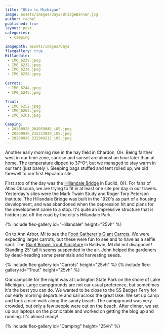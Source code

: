 ```yaml
---
title: "Ohio to Michigan"
image: assets/images/Day2/BridgeBanner.jpg
author: rachel
published: true
layout: post
categories:
  - Camping

imagepath: assets/images/Day2
flexgallery: true
Hillandale:
 - IMG_6229.jpeg
 - IMG_6232.jpeg
 - IMG_6234.jpeg
 - IMG_6238.jpeg
 
Carrots:
 - IMG_6244.jpeg
 - IMG_6245.jpeg

Trout:
 - IMG_6252.jpeg
 - IMG_6263.jpeg
 - IMG_6261.jpeg

Camping:
 - 20200920_204059049_iOS.jpeg
 - 20200920_215224039_iOS.jpeg
 - 20200920_232949212_iOS.jpeg
---
```


Another early morning rise in the hay field in Chardon, OH. Being
farther west in our time zone, sunrise and sunset are almost an hour
later than at home. The temperature dipped to 37^O^, but we managed to
stay warm in our tent (just barely ). Sleeping bags stuffed and tent
rolled up, we bid farewell to our first Hipcamp site.

First stop of the day was the [Hillandale
Bridge](https://www.atlasobscura.com/places/hillandale-bridge) in
Euclid, OH. For fans of Atlas Obscura, we are trying to fit in at least
one site per day in our travels. Yesterday's sites were the Mark Twain
Study and Roger Tory Peterson Institute. The Hillandale Bridge was built
in the 1920's as part of a housing development, and was abandoned when
the depression hit and plans for the development came to a stop. It's
quite an impressive structure that is hidden just off the road by the
city's Hillandale Park.

{% include flex-gallery id="Hillandale" height="25vh" %}

On to Ann Arbor, MI to see the [Food Gatherer's Giant
Carrots](https://www.atlasobscura.com/places/food-gatherers-giant-carrots).
We were expecting larger carrots, but these were fun to see and to have
as a selfie spot. The [Giant Brown Trout
Sculpture](https://www.atlasobscura.com/places/world-s-largest-brown-trout-sculpture)
in Baldwin, MI did not disappoint! Standing 25' tall it seems suspended
in the air. John helped the gardeners by dead-heading some perennials
and harvesting seeds.

{% include flex-gallery id="Carrots" height="25vh" %}
{% include flex-gallery id="Trout" height="25vh" %}


Our campsite for the night was at Ludington State Park on the shore of
Lake Michigan. Large campgrounds are not our usual preference, but
sometimes it's the best you can do. We wanted to be close to the SS
Badger Ferry for our early morning departure and sail across the great
lake. We set up camp and took a nice walk along the sandy beach. The
campground was very crowded, but only a few people were out on the
beach. After dinner, we set up our laptops on the picnic table and
worked on getting the blog up and running. It's almost ready!

{% include flex-gallery id="Camping" height="25vh" %}
